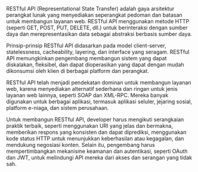RESTful API (Representational State Transfer) adalah gaya arsitektur perangkat lunak yang menyediakan seperangkat pedoman dan batasan untuk membangun layanan web. RESTful API menggunakan metode HTTP (seperti GET, POST, PUT, DELETE, dll.) untuk berinteraksi dengan sumber daya dan merepresentasikan data sebagai abstraksi berbasis sumber daya.

Prinsip-prinsip RESTful API didasarkan pada model client-server, statelessness, cacheability, layering, dan interface yang seragam. RESTful API memungkinkan pengembang membangun sistem yang dapat diskalakan, fleksibel, dan dapat dioperasikan yang dapat dengan mudah dikonsumsi oleh klien di berbagai platform dan perangkat.

RESTful API telah menjadi pendekatan dominan untuk membangun layanan web, karena menyediakan alternatif sederhana dan ringan untuk jenis layanan web lainnya, seperti SOAP dan XML-RPC. Mereka banyak digunakan untuk berbagai aplikasi, termasuk aplikasi seluler, jejaring sosial, platform e-niaga, dan sistem perusahaan.

Untuk membangun RESTful API, developer harus mengikuti serangkaian praktik terbaik, seperti menggunakan URI yang jelas dan bermakna, memberikan respons yang konsisten dan dapat diprediksi, menggunakan kode status HTTP untuk menunjukkan keberhasilan atau kegagalan, dan mendukung negosiasi konten. Selain itu, pengembang harus mempertimbangkan mekanisme keamanan dan autentikasi, seperti OAuth dan JWT, untuk melindungi API mereka dari akses dan serangan yang tidak sah.